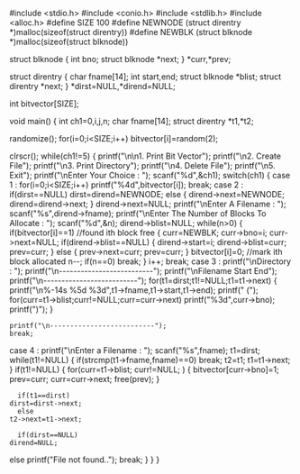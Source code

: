 #include <stdio.h>
#include <conio.h>
#include <stdlib.h>
#include <alloc.h>
#define SIZE 100
#define NEWNODE (struct direntry *)malloc(sizeof(struct direntry))
#define NEWBLK (struct blknode *)malloc(sizeof(struct blknode))

struct blknode
{
  int bno;
  struct blknode *next;
} *curr,*prev;

struct direntry
{
 char fname[14];
 int start,end;
 struct blknode *blist;
struct direntry *next;
}
*dirst=NULL,*dirend=NULL;


int bitvector[SIZE];

void main()
{
int ch1=0,i,j,n;
char fname[14];
struct direntry *t1,*t2;

randomize();
for(i=0;i<SIZE;i++)
  bitvector[i]=random(2);

clrscr();
while(ch1!=5)
{
  printf("\n\n1. Print Bit Vector");
  printf("\n2. Create File");
  printf("\n3. Print Directory");
  printf("\n4. Delete File");
  printf("\n5. Exit");
printf("\nEnter Your Choice : ");
  scanf("%d",&ch1);
  switch(ch1)
  {
   case 1 :
    for(i=0;i<SIZE;i++)
    printf("%4d",bitvector[i]);
    break;
   case 2 :
    if(dirst==NULL)
      dirst=dirend=NEWNODE;
    else
      {
       dirend->next=NEWNODE;
       dirend=dirend->next;
      }
    dirend->next=NULL;
    printf("\nEnter A Filename : ");
    scanf("%s",dirend->fname);
    printf("\nEnter The Number of Blocks To Allocate : ");
    scanf("%d",&n);
    dirend->blist=NULL;
while(n>0)
    {
     if(bitvector[i]==1) //found ith block free
     {
       curr=NEWBLK;
       curr->bno=i; curr->next=NULL;
       if(dirend->blist==NULL)
       { dirend->start=i;
	 dirend->blist=curr;
	 prev=curr;
       }
       else
       { prev->next=curr;
	 prev=curr;
       }
       bitvector[i]=0; //mark ith block allocated
       n--;
       if(n==0)
	 break;
     }
     i++;
break;
  case 3 :
    printf("\nDirectory : ");
    printf("\n--------------------------");
    printf("\nFilename        Start  End");
    printf("\n--------------------------");
    for(t1=dirst;t1!=NULL;t1=t1->next)
    {
     printf("\n%-14s  %5d  %3d",t1->fname,t1->start,t1->end);
     printf(" (");
     for(curr=t1->blist;curr!=NULL;curr=curr->next)
      printf("%3d",curr->bno);
     printf(")");
    }

    printf("\n--------------------------");
    break;
  case 4 :
    printf("\nEnter a Filename : ");
    scanf("%s",fname);
    t1=dirst;
while(t1!=NULL)
    {
      if(strcmp(t1->fname,fname)==0)
	break;
      t2=t1;
      t1=t1->next;
    }
    if(t1!=NULL)
    {
      for(curr=t1->blist; curr!=NULL; )
       { bitvector[curr->bno]=1;
	 prev=curr;
	 curr=curr->next;
	 free(prev);
       }

      if(t1==dirst)
	dirst=dirst->next;
      else
	t2->next=t1->next;

      if(dirst==NULL)
	dirend=NULL;
else
    printf("File not found..");
    break;
  }
}
}
